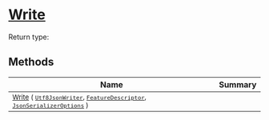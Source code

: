 # [Write](./NetCoreFeatureDescriptorConverter-100664070.md)


Return type:
## Methods

| Name | Summary | 
| --- | --- | 
| <sub>[Write](./NetCoreFeatureDescriptorConverter-100664070.md) ( [`Utf8JsonWriter`](https://docs.microsoft.com/en-us/dotnet/api/System.Text.Json.Utf8JsonWriter), [`FeatureDescriptor`](./../../../FeatureDescriptor.md), [`JsonSerializerOptions`](https://docs.microsoft.com/en-us/dotnet/api/System.Text.Json.JsonSerializerOptions) )</sub><img width=200/>| <sub></sub>| <br>


